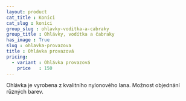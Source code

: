 ```yaml
---
layout: product
cat_title : Koníci
cat_slug : konici
group_slug : ohlavky-voditka-a-cabraky
group_title : Ohlávky, vodítka a čabraky
has_image : True
slug : ohlavka-provazova
title : Ohlávka provazová
pricing:
  - variant : Ohlávka provazová
    price   : 150
---
```


Ohlávka je vyrobena z kvalitního nylonového lana. Možnost objednání různých barev.

